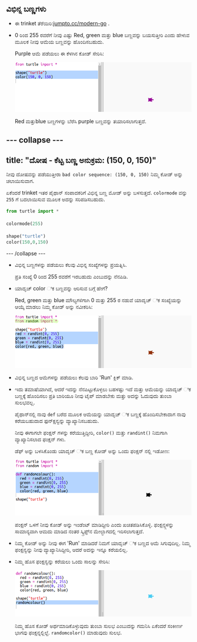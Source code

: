 ## ವಿಭಿನ್ನ ಬಣ್ಣಗಳು

+ ಈ trinket ತೆರೆಯಿರಿ:<a href="http://jumpto.cc/modern-go" target="_blank">jumpto.cc/modern-go</a> .

+ 0 ರಿಂದ 255 ರವರೆಗೆ ನೀವು ಎಷ್ಟು Red, green ಮತ್ತು blue ಬಣ್ಣವನ್ನು ಬಯಸುತ್ತೀರಿ ಎಂದು ಹೇಳುವ ಮೂಲಕ ನೀವು ಆಮೆಯ ಬಣ್ಣವನ್ನು ಹೊಂದಿಸಬಹುದು.
    
    Purple ಆಮೆ ಪಡೆಯಲು ಈ ಕೆಳಗಿನ ಕೋಡ್ ಸೇರಿಸಿ:
    
    ![ಸ್ಕ್ರೀನ್‍ಶಾಟ್](images/modern-purple.png)
    
    Red ಮತ್ತುblue ಬಣ್ಣಗಳನ್ನು ಬೆರೆಸಿ purple ಬಣ್ಣವನ್ನು ತಯಾರಿಸಲಾಗುತ್ತದೆ.

--- collapse ---
---
title: "ದೋಷ - ಕೆಟ್ಟ ಬಣ್ಣ ಅನುಕ್ರಮ: (150, 0, 150)"
---

ನೀವು ದೋಷವನ್ನು ಪಡೆಯುತ್ತೀರಾ `bad color sequence: (150, 0, 150)` ನಿಮ್ಮ ಕೋಡ್ ಅನ್ನು ಚಲಾಯಿಸುವಾಗ.

ಏಕೆಂದರೆ trinket ಇತರ ಪೈಥಾನ್ ಸಂಪಾದಕರಿಗೆ ವಿಭಿನ್ನ ಬಣ್ಣ ಮೋಡ್ ಅನ್ನು ಬಳಸುತ್ತದೆ. `colormode` ವನ್ನು `255` ಗೆ ಬದಲಾಯಿಸುವ ಮೂಲಕ ಅದನ್ನು ಸರಿಪಡಿಸಬಹುದು.

```python
from turtle import *

colormode(255)

shape("turtle")
color(150,0,150)
```

--- /collapse ---

+ ವಿಭಿನ್ನ ಬಣ್ಣಗಳನ್ನು ಪಡೆಯಲು ಕೆಲವು ವಿಭಿನ್ನ ಸಂಖ್ಯೆಗಳನ್ನು ಪ್ರಯತ್ನಿಸಿ.
    
    ಪ್ರತಿ ಸಂಖ್ಯೆ 0 ರಿಂದ 255 ರವರೆಗೆ ಇರಬಹುದು ಎಂಬುದನ್ನು ನೆನಪಿಡಿ.

+ ಯಾದೃಚ್ color ಿಕ ಬಣ್ಣವನ್ನು ಆರಿಸುವ ಬಗ್ಗೆ ಹೇಗೆ?
    
    Red, green ಮತ್ತು blue ಮೌಲ್ಯಗಳಿಗಾಗಿ 0 ಮತ್ತು 255 ರ ನಡುವೆ ಯಾದೃಚ್ ಿಕ ಸಂಖ್ಯೆಯನ್ನು ಆಯ್ಕೆ ಮಾಡಲು ನಿಮ್ಮ ಕೋಡ್ ಅನ್ನು ನವೀಕರಿಸಿ:
    
    ![ಸ್ಕ್ರೀನ್‍ಶಾಟ್](images/modern-random-colour.png)

+ ವಿಭಿನ್ನ ಬಣ್ಣದ ಆಮೆಗಳನ್ನು ಪಡೆಯಲು ಕೆಲವು ಬಾರಿ 'Run' ಕ್ಲಿಕ್ ಮಾಡಿ.

+ ಇದು ತಮಾಷೆಯಾಗಿದೆ, ಆದರೆ ಇದನ್ನು ನೆನಪಿಟ್ಟುಕೊಳ್ಳಲು ಬಹಳಷ್ಟು ಇದೆ ಮತ್ತು ಆಮೆಯನ್ನು ಯಾದೃಚ್ ಿಕ ಬಣ್ಣಕ್ಕೆ ಹೊಂದಿಸಲು ಪ್ರತಿ ಬಾರಿಯೂ ನೀವು ಟೈಪ್ ಮಾಡಬೇಕು ಮತ್ತು ಅದನ್ನು ಓದುವುದು ತುಂಬಾ ಸುಲಭವಲ್ಲ.
    
    ಪೈಥಾನ್‌ನಲ್ಲಿ ನಾವು `def` ಬರೆದ ಮೂಲಕ ಆಮೆಯನ್ನು ಯಾದೃಚ್ ಿಕ ಬಣ್ಣಕ್ಕೆ ಹೊಂದಿಸಬೇಕಾದಾಗ ನಾವು ಕರೆಯಬಹುದಾದ ಫುನ್ಕ್ಷನ್ವನ್ನು ವ್ಯಾಖ್ಯಾನಿಸಬಹುದು.
    
    ನೀವು ಈಗಾಗಲೇ ಫಂಕ್ಷನ್ ಗಳನ್ನು ಕರೆಯುತ್ತಿದ್ದೀರಿ, `color()` ಮತ್ತು `randint()` ನಿಮಗಾಗಿ ವ್ಯಾಖ್ಯಾನಿಸಲಾದ ಫಂಕ್ಷನ್ ಗಳು.
    
    ಡೆಫ್ ಅನ್ನು ಬಳಸಿಕೊಂಡು ಯಾದೃಚ್ ಿಕ ಬಣ್ಣ ಕೋಡ್ ಅನ್ನು ಒಂದು ಫಂಕ್ಷನ್ ನಲ್ಲಿ ಇಡೋಣ:
    
    ![ಸ್ಕ್ರೀನ್‍ಶಾಟ್](images/modern-colour-function.png)
    
    ಪಂಕ್ಷನ್ ಒಳಗೆ ನೀವು ಕೋಡ್ ಅನ್ನು ಇಂಡೆಂಟ್ ಮಾಡಿದ್ದೀರಿ ಎಂದು ಖಚಿತಪಡಿಸಿಕೊಳ್ಳಿ. ಫಂಕ್ಷನ್ಸ್ಗಳನ್ನು ಸಾಮಾನ್ಯವಾಗಿ ಆಮದು ಮಾಡಿದ ನಂತರ ಸ್ಕ್ರಿಪ್ಟ್‌ನ ಮೇಲ್ಭಾಗದಲ್ಲಿ ಇರಿಸಲಾಗುತ್ತದೆ.

+ ನಿಮ್ಮ ಕೋಡ್ ಅನ್ನು ನೀವು ಈಗ 'Run' ಮಾಡಿದರೆ ನಿಮಗೆ ಯಾದೃಚ್ ಿಕ ಬಣ್ಣದ ಆಮೆ ಸಿಗುವುದಿಲ್ಲ. ನಿಮ್ಮ ಫಂಕ್ಷನ್ವನ್ನು ನೀವು ವ್ಯಾಖ್ಯಾನಿಸಿದ್ದೀರಿ, ಆದರೆ ಅದನ್ನು ಇನ್ನೂ ಕರೆಯಲಿಲ್ಲ.

+ ನಿಮ್ಮ ಹೊಸ ಫಂಕ್ಷನ್ವನ್ನು ಕರೆಯಲು ಒಂದು ಸಾಲನ್ನು ಸೇರಿಸಿ:
    
    ![ಸ್ಕ್ರೀನ್‍ಶಾಟ್](images/modern-call-colour.png)
    
    ನಿಮ್ಮ ಹೊಸ ಕೋಡ್ ಅರ್ಥಮಾಡಿಕೊಳ್ಳುವುದು ತುಂಬಾ ಸುಲಭ ಎಂಬುದನ್ನು ಗಮನಿಸಿ ಏಕೆಂದರೆ ಸಂಕೀರ್ಣ ಭಾಗವು ಫಂಕ್ಷನ್ನಲ್ಲಿಲ್ದೆ. `randomcolor()` ಮಾಡುವುದು ಸುಲಭ.